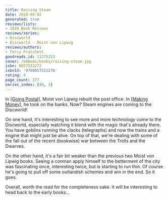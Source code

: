 ```yaml
---
title: Raising Steam
date: 2018-05-02
generated: true
reviews/lists:
- 2018 Book Reviews
reviews/series:
- Discworld
- Discworld - Moist von Lipwig
reviews/authors:
- Terry Pratchett
goodreads_id: 11275323
cover: /embeds/books/raising-steam.jpg
isbn: 0857522272
isbn13: '9780857522276'
rating: 4
page_count: 377
series_index: [40, 3]
---
```

In [[Going Postal]](), Moist von Lipwig rebuilt the post office. In [[Making Money]](), he took on the banks. Now? Steam engines are coming to the Discworld!  

On one hand, it's interesting to see more and more technology come to the Discworld, especially watching it blend with the magic that's already there. You have goblins running the clacks (telegraphs) and now the trains and a engine that might just be alive. On top of that, we're dealing with some of the fall out of the recent (bookwise) war between the Trolls and the Dwarves.  

<!--more-->

On the other hand, it's a fair bit weaker than the previous two Moist von Lipwig books. Seeing a conman apply himself to the betterment of the city was fascinating once, interesting twice, but is starting to run thin. Of course he's going to pull off some outlandish schemes and win in the end. So it goes.  

Overall, worth the read for the completeness sake. It will be interesting to head back to the early books...